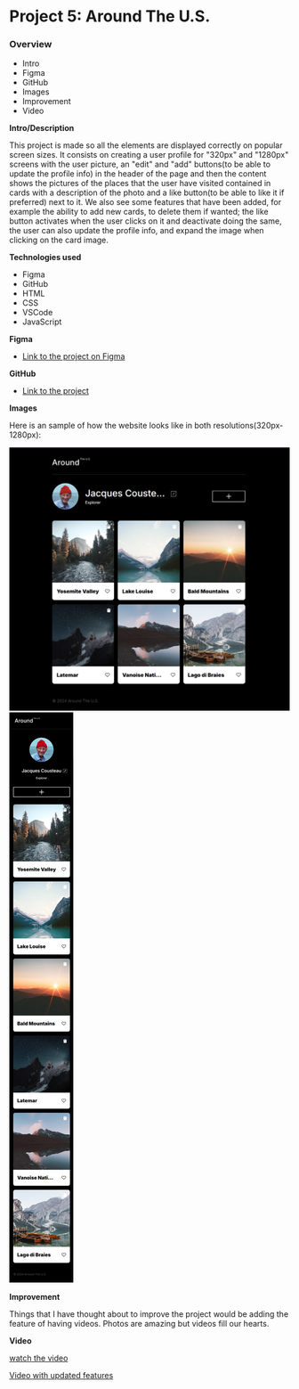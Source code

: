 # Project 5: Around The U.S.

### Overview  

* Intro  
* Figma  
* GitHub
* Images  
* Improvement 
* Video
  
**Intro/Description**
  
This project is made so all the elements are displayed correctly on popular screen sizes. It consists on creating a user profile for "320px" and "1280px" screens with the user picture, an "edit" and "add" buttons(to be able to update the profile info) in the header of the page and then the content shows the pictures of the places that the user have visited contained in cards with a description of the photo and a like button(to be able to like it if preferred) next to it. We also see some features that have been added, for example the ability to add new cards, to delete them if wanted; the like button activates when the user clicks on it and deactivate doing the same, the user can also update the profile info, and expand the image when clicking on the card image.
  
**Technologies used**

* Figma
* GitHub
* HTML
* CSS
* VSCode
* JavaScript

**Figma**  
  
* [Link to the project on Figma](https://www.figma.com/design/JFPhASqvZ5pBjQV2ouUlim/Sprint-5_-Around-The-U.S.-_-desktop-%2B-mobile-(Copy)?node-id=0-1&t=93lWuOTVhUBWb9k5-0)  
  
**GitHub**
* [Link to the project](https://obito2912.github.io/se_project_aroundtheus/)  

**Images**  

Here is an sample of how the website looks like in both resolutions(320px-1280px): 
  
![alt text](src/media-file/main-page.png) 
![alt text](src/media-file/mobile-page.png)

**Improvement**

Things that I have thought about to improve the project would be adding the feature of having videos. Photos are amazing but videos fill our hearts.

**Video**

[watch the video](https://github.com/Obito2912/se_project_aroundtheus/assets/170279060/2881fbbe-5b7d-41f3-87b8-baf97eafa178)



[Video with updated features](https://github.com/user-attachments/assets/fa80bdb8-e8a2-41a1-9269-d1772b0e2134)
